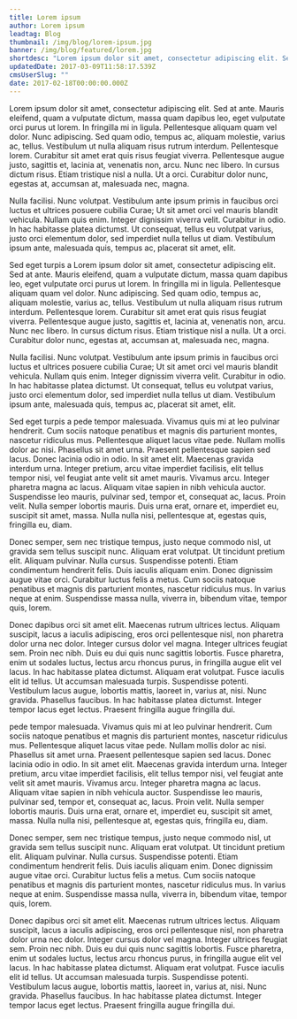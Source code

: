 ```yaml
---
title: Lorem ipsum
author: Lorem ipsum
leadtag: Blog
thumbnail: /img/blog/lorem-ipsum.jpg
banner: /img/blog/featured/lorem.jpg
shortdesc: "Lorem ipsum dolor sit amet, consectetur adipiscing elit. Sed at ante. Mauris eleifend, quam a vulputate dictum, massa quam dapibus leo, eget vulputate   Lorem ipsum dolor sit amet, consectetur adipiscing elit."
updatedDate: 2017-03-09T11:58:17.539Z
cmsUserSlug: ""
date: 2017-02-18T00:00:00.000Z
---
```


Lorem ipsum dolor sit amet, consectetur adipiscing elit. Sed at ante. Mauris eleifend, quam a vulputate dictum, massa quam dapibus leo, eget vulputate orci purus ut lorem. In fringilla mi in ligula. Pellentesque aliquam quam vel dolor. Nunc adipiscing. Sed quam odio, tempus ac, aliquam molestie, varius ac, tellus. Vestibulum ut nulla aliquam risus rutrum interdum. Pellentesque lorem. Curabitur sit amet erat quis risus feugiat viverra. Pellentesque augue justo, sagittis et, lacinia at, venenatis non, arcu. Nunc nec libero. In cursus dictum risus. Etiam tristique nisl a nulla. Ut a orci. Curabitur dolor nunc, egestas at, accumsan at, malesuada nec, magna.

Nulla facilisi. Nunc volutpat. Vestibulum ante ipsum primis in faucibus orci luctus et ultrices posuere cubilia Curae; Ut sit amet orci vel mauris blandit vehicula. Nullam quis enim. Integer dignissim viverra velit. Curabitur in odio. In hac habitasse platea dictumst. Ut consequat, tellus eu volutpat varius, justo orci elementum dolor, sed imperdiet nulla tellus ut diam. Vestibulum ipsum ante, malesuada quis, tempus ac, placerat sit amet, elit.

Sed eget turpis a  Lorem ipsum dolor sit amet, consectetur adipiscing elit. Sed at ante. Mauris eleifend, quam a vulputate dictum, massa quam dapibus leo, eget vulputate orci purus ut lorem. In fringilla mi in ligula. Pellentesque aliquam quam vel dolor. Nunc adipiscing. Sed quam odio, tempus ac, aliquam molestie, varius ac, tellus. Vestibulum ut nulla aliquam risus rutrum interdum. Pellentesque lorem. Curabitur sit amet erat quis risus feugiat viverra. Pellentesque augue justo, sagittis et, lacinia at, venenatis non, arcu. Nunc nec libero. In cursus dictum risus. Etiam tristique nisl a nulla. Ut a orci. Curabitur dolor nunc, egestas at, accumsan at, malesuada nec, magna.

Nulla facilisi. Nunc volutpat. Vestibulum ante ipsum primis in faucibus orci luctus et ultrices posuere cubilia Curae; Ut sit amet orci vel mauris blandit vehicula. Nullam quis enim. Integer dignissim viverra velit. Curabitur in odio. In hac habitasse platea dictumst. Ut consequat, tellus eu volutpat varius, justo orci elementum dolor, sed imperdiet nulla tellus ut diam. Vestibulum ipsum ante, malesuada quis, tempus ac, placerat sit amet, elit.

Sed eget turpis a pede tempor malesuada. Vivamus quis mi at leo pulvinar hendrerit. Cum sociis natoque penatibus et magnis dis parturient montes, nascetur ridiculus mus. Pellentesque aliquet lacus vitae pede. Nullam mollis dolor ac nisi. Phasellus sit amet urna. Praesent pellentesque sapien sed lacus. Donec lacinia odio in odio. In sit amet elit. Maecenas gravida interdum urna. Integer pretium, arcu vitae imperdiet facilisis, elit tellus tempor nisi, vel feugiat ante velit sit amet mauris. Vivamus arcu. Integer pharetra magna ac lacus. Aliquam vitae sapien in nibh vehicula auctor. Suspendisse leo mauris, pulvinar sed, tempor et, consequat ac, lacus. Proin velit. Nulla semper lobortis mauris. Duis urna erat, ornare et, imperdiet eu, suscipit sit amet, massa. Nulla nulla nisi, pellentesque at, egestas quis, fringilla eu, diam.

Donec semper, sem nec tristique tempus, justo neque commodo nisl, ut gravida sem tellus suscipit nunc. Aliquam erat volutpat. Ut tincidunt pretium elit. Aliquam pulvinar. Nulla cursus. Suspendisse potenti. Etiam condimentum hendrerit felis. Duis iaculis aliquam enim. Donec dignissim augue vitae orci. Curabitur luctus felis a metus. Cum sociis natoque penatibus et magnis dis parturient montes, nascetur ridiculus mus. In varius neque at enim. Suspendisse massa nulla, viverra in, bibendum vitae, tempor quis, lorem.

Donec dapibus orci sit amet elit. Maecenas rutrum ultrices lectus. Aliquam suscipit, lacus a iaculis adipiscing, eros orci pellentesque nisl, non pharetra dolor urna nec dolor. Integer cursus dolor vel magna. Integer ultrices feugiat sem. Proin nec nibh. Duis eu dui quis nunc sagittis lobortis. Fusce pharetra, enim ut sodales luctus, lectus arcu rhoncus purus, in fringilla augue elit vel lacus. In hac habitasse platea dictumst. Aliquam erat volutpat. Fusce iaculis elit id tellus. Ut accumsan malesuada turpis. Suspendisse potenti. Vestibulum lacus augue, lobortis mattis, laoreet in, varius at, nisi. Nunc gravida. Phasellus faucibus. In hac habitasse platea dictumst. Integer tempor lacus eget lectus. Praesent fringilla augue fringilla dui.

   pede tempor malesuada. Vivamus quis mi at leo pulvinar hendrerit. Cum sociis natoque penatibus et magnis dis parturient montes, nascetur ridiculus mus. Pellentesque aliquet lacus vitae pede. Nullam mollis dolor ac nisi. Phasellus sit amet urna. Praesent pellentesque sapien sed lacus. Donec lacinia odio in odio. In sit amet elit. Maecenas gravida interdum urna. Integer pretium, arcu vitae imperdiet facilisis, elit tellus tempor nisi, vel feugiat ante velit sit amet mauris. Vivamus arcu. Integer pharetra magna ac lacus. Aliquam vitae sapien in nibh vehicula auctor. Suspendisse leo mauris, pulvinar sed, tempor et, consequat ac, lacus. Proin velit. Nulla semper lobortis mauris. Duis urna erat, ornare et, imperdiet eu, suscipit sit amet, massa. Nulla nulla nisi, pellentesque at, egestas quis, fringilla eu, diam.

Donec semper, sem nec tristique tempus, justo neque commodo nisl, ut gravida sem tellus suscipit nunc. Aliquam erat volutpat. Ut tincidunt pretium elit. Aliquam pulvinar. Nulla cursus. Suspendisse potenti. Etiam condimentum hendrerit felis. Duis iaculis aliquam enim. Donec dignissim augue vitae orci. Curabitur luctus felis a metus. Cum sociis natoque penatibus et magnis dis parturient montes, nascetur ridiculus mus. In varius neque at enim. Suspendisse massa nulla, viverra in, bibendum vitae, tempor quis, lorem.

Donec dapibus orci sit amet elit. Maecenas rutrum ultrices lectus. Aliquam suscipit, lacus a iaculis adipiscing, eros orci pellentesque nisl, non pharetra dolor urna nec dolor. Integer cursus dolor vel magna. Integer ultrices feugiat sem. Proin nec nibh. Duis eu dui quis nunc sagittis lobortis. Fusce pharetra, enim ut sodales luctus, lectus arcu rhoncus purus, in fringilla augue elit vel lacus. In hac habitasse platea dictumst. Aliquam erat volutpat. Fusce iaculis elit id tellus. Ut accumsan malesuada turpis. Suspendisse potenti. Vestibulum lacus augue, lobortis mattis, laoreet in, varius at, nisi. Nunc gravida. Phasellus faucibus. In hac habitasse platea dictumst. Integer tempor lacus eget lectus. Praesent fringilla augue fringilla dui.